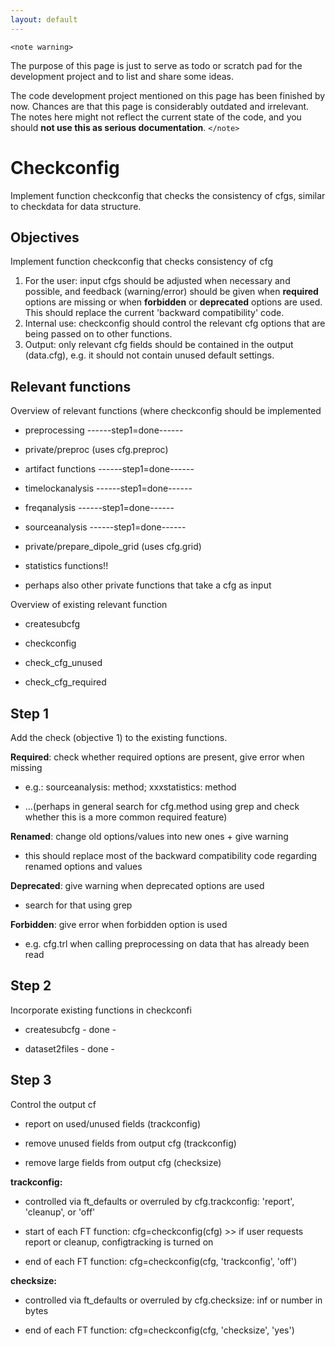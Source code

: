 ```yaml
---
layout: default
---
```


`<note warning>`

The purpose of this page is just to serve as todo or scratch pad for the development project and to list and share some ideas. 

The code development project mentioned on this page has been finished by now. Chances are that this page is considerably outdated and irrelevant. The notes here might not reflect the current state of the code, and you should **not use this as serious documentation**.
`</note>`

# Checkconfig

Implement function checkconfig that checks the consistency of cfgs, similar to checkdata for data structure.

## Objectives

Implement function checkconfig that checks consistency of cfg
 1.  For the user: input cfgs should be adjusted when necessary and possible, and feedback (warning/error) should be given when **required** options are missing or when **forbidden** or **deprecated** options are used. This should replace the current 'backward compatibility' code.
 2.  Internal use: checkconfig should control the relevant cfg options that are being passed on to other functions.
 3.  Output: only relevant cfg fields should be contained in the output (data.cfg), e.g. it should not contain unused default settings.




## Relevant functions

Overview of relevant functions (where checkconfig should be implemented

*  preprocessing ------step1=done------

*  private/preproc (uses cfg.preproc)

*  artifact functions ------step1=done------

*  timelockanalysis ------step1=done------

*  freqanalysis ------step1=done------

*  sourceanalysis ------step1=done------

*  private/prepare_dipole_grid (uses cfg.grid)

*  statistics functions!!

*  perhaps also other private functions that take a cfg as input



Overview of existing relevant function

*  createsubcfg

*  checkconfig

*  check_cfg_unused

*  check_cfg_required


## Step 1

Add the check (objective 1) to the existing functions.



**Required**: check whether required options are present, give error when missing

*  e.g.: sourceanalysis: method; xxxstatistics: method

*  ...(perhaps in general search for cfg.method using grep and check whether this is a more common required feature)



**Renamed**: change old options/values into new ones + give warning

*  this should replace most of the backward compatibility code regarding renamed options and values



**Deprecated**: give warning when deprecated options are used

*  search for that using grep



**Forbidden**: give error when forbidden option is used

*  e.g. cfg.trl when calling preprocessing on data that has already been read





## Step 2

Incorporate existing functions in checkconfi

*  createsubcfg - done -

*  dataset2files - done -



## Step 3

Control the output cf

*  report on used/unused fields (trackconfig)

*  remove unused fields from output cfg (trackconfig)

*  remove large fields from output cfg (checksize)



**trackconfig:**

*  controlled via ft_defaults or overruled by cfg.trackconfig: 'report', 'cleanup', or 'off'

*  start of each FT function: cfg=checkconfig(cfg) >> if user requests report or cleanup, configtracking is turned on

*  end of each FT function: cfg=checkconfig(cfg, 'trackconfig', 'off')



**checksize:**

*  controlled via ft_defaults or overruled by cfg.checksize: inf or number in bytes

*  end of each FT function: cfg=checkconfig(cfg, 'checksize', 'yes')



